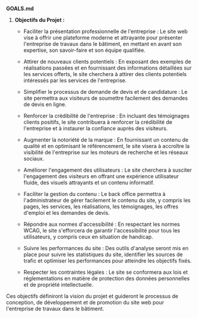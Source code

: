 **GOALS.md**

1. **Objectifs du Projet :**

   - Faciliter la présentation professionnelle de l'entreprise : Le site web vise à offrir une plateforme moderne et attrayante pour présenter l'entreprise de travaux dans le bâtiment, en mettant en avant son expertise, son savoir-faire et son équipe qualifiée.

   - Attirer de nouveaux clients potentiels : En exposant des exemples de réalisations passées et en fournissant des informations détaillées sur les services offerts, le site cherchera à attirer des clients potentiels intéressés par les services de l'entreprise.

   - Simplifier le processus de demande de devis et de candidature : Le site permettra aux visiteurs de soumettre facilement des demandes de devis en ligne.

   - Renforcer la crédibilité de l'entreprise : En incluant des témoignages clients positifs, le site contribuera à renforcer la crédibilité de l'entreprise et à instaurer la confiance auprès des visiteurs.

   - Augmenter la notoriété de la marque : En fournissant un contenu de qualité et en optimisant le référencement, le site visera à accroître la visibilité de l'entreprise sur les moteurs de recherche et les réseaux sociaux.

   - Améliorer l'engagement des utilisateurs : Le site cherchera à susciter l'engagement des visiteurs en offrant une expérience utilisateur fluide, des visuels attrayants et un contenu informatif.

   - Faciliter la gestion du contenu : Le back office permettra à l'administrateur de gérer facilement le contenu du site, y compris les pages, les services, les réalisations, les témoignages, les offres d'emploi et les demandes de devis.

   - Répondre aux normes d'accessibilité : En respectant les normes WCAG, le site s'efforcera de garantir l'accessibilité pour tous les utilisateurs, y compris ceux en situation de handicap.

   - Suivre les performances du site : Des outils d'analyse seront mis en place pour suivre les statistiques du site, identifier les sources de trafic et optimiser les performances pour atteindre les objectifs fixés.

   - Respecter les contraintes légales : Le site se conformera aux lois et réglementations en matière de protection des données personnelles et de propriété intellectuelle.

Ces objectifs définiront la vision du projet et guideront le processus de conception, de développement et de promotion du site web pour l'entreprise de travaux dans le bâtiment.

